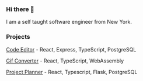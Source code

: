 ### Hi there 👋

I am a self taught software engineer from New York.

### Projects

[Code Editor](https://github.com/jaydenkwright/code-editor) - React, Express, TypeScript, PostgreSQL

[Gif Converter](https://github.com/jaydenkwright/gifconverter) - React, TypeScript, WebAssembly

[Project Planner](https://github.com/jaydenkwright/project-planner) - React, Typescript, Flask, PostgreSQL



<!--
**jaydenkwright/jaydenkwright** is a ✨ _special_ ✨ repository because its `README.md` (this file) appears on your GitHub profile.

Here are some ideas to get you started:

- 🔭 I’m currently working on ...
- 🌱 I’m currently learning ...
- 👯 I’m looking to collaborate on ...
- 🤔 I’m looking for help with ...
- 💬 Ask me about ...
- 📫 How to reach me: ...
- 😄 Pronouns: ...
- ⚡ Fun fact: ...
-->
